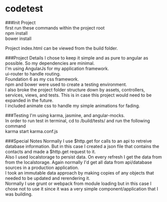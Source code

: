 # codetest

###Init Project  
first run these commands within the project root  
npm install  
bower install  

Project index.html can be viewed from the build folder.  

###Project Details
I chose to keep it simple and as pure to angular as possible. So my dependencies are minimal.  
I'm using AngularJs for my application framework.  
ui-router to handle routing.  
Foundation 6 as my css framework.  
npm and bower were used to create a testing environment.  
I also broke the project folder structure down by assets, controllers, services, views, and tests. This is in case this project would need to be expanded in the future.  
I included animate css to handle my simple animations for fading.  

###Testing 
I'm using karma, jasmine, and angular-mocks.  
In order to run test in terminal, cd to /build/tests/ and run the following command  
karma start karma.conf.js 

###Special Notes
Normally I use $http.get for calls to an api to retreive database information. But in this case I created a json file that contains the contacts and made a $http.get request to it.  
Also I used localstorage to persist data. On every refresh I get the data from from the localstorage. Again normally I'd get all data from api/database sources in a production application.  
I took an immutable data approach by making copies of any objects that needed to be updated and rerendering it.  
Normally I use grunt or webpack from module loading but in this case I chose not to use it since it was a very simple component/application that I was building.  
